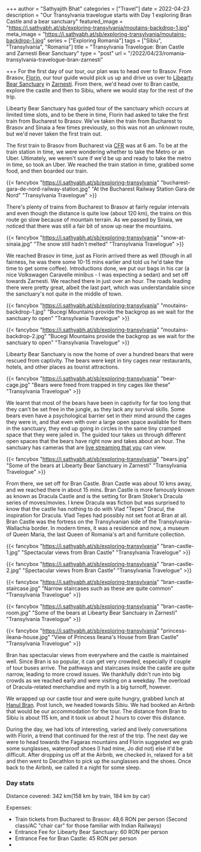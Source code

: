 +++
author = "Sathyajith Bhat"
categories = ["Travel"]
date = 2022-04-23
description = "Our Transylvania travelogue starts with Day 1 exploring Bran Castle and a bear sanctuary"
featured_image = "https://i.sathyabh.at/sb/exploring-transylvania/moutains-backdrop-1.jpg"
meta_image = "https://i.sathyabh.at/sb/exploring-transylvania/moutains-backdrop-1.jpg"
series = ["Exploring Romania"]
tags = ["Sibiu", "Transylvania", "Romania"]
title = "Transylvania Travelogue: Bran Castle and Zarnesti Bear Sanctuary"
type = "post"
url = "/2022/04/23/romania-transylvania-travelogue-bran-zarnesti"

+++
For the first day of our tour, our plan was to head over to Brasov. From Brasov, [Florin](https://sibiutourguide.com/), our tour guide would pick us up and drive us over to [Libearty Bear Sanctuary](https://millionsoffriends.org/en/libearty/) in [Zarnesti](https://goo.gl/maps/qat4HtJF5ELwUzC49). From there, we'd head over to Bran castle, explore the castle and then to Sibiu, where we would stay for the rest of the trip.

Libearty Bear Sanctuary has guided tour of the sanctuary which occurs at limited time slots, and to be there in time, Florin had asked to take the first train from Bucharest to Brasov. We've taken the train from Bucharest to Brasov and Sinaia a few times previously, so this was not an unknown route, but we'd never taken the first train out.

The first train to Brasov from Bucharest via [CFR](https://www.cfrcalatori.ro/en/) was at 6 am. To be at the train station in time, we were wondering whether to take the Metro or an Uber. Ultimately, we weren't sure if we'd be up and ready to take the metro in time, so took an Uber. We reached the train station in time, grabbed some food, and then boarded our train.

{{< fancybox "https://i.sathyabh.at/sb/exploring-transylvania" "bucharest-gara-de-nord-railway-station.jpg" "At the Bucharest Railway Station Gara de Nord" "Transylvania Travelogue" >}}

There's plenty of trains from Bucharest to Brasov at fairly regular intervals and even though the distance is quite low (about 120 km), the trains on this route go slow because of mountain terrain. As we passed by Sinaia, we noticed that there was still a fair bit of snow up near the mountains.

{{< fancybox "https://i.sathyabh.at/sb/exploring-transylvania" "snow-at-sinaia.jpg" "The snow still hadn't melted" "Transylvania Travelogue" >}}


We reached Brasov in time, just as Florin arrived there as well (though in all fairness, he was there some 10-15 mins earlier and told us he'd take the time to get some coffee). Introductions done, we put our bags in his car (a nice Volkswagen Caravelle minibus - I was expecting a sedan) and set off towards Zarnesti. We reached there in just over an hour. The roads leading there were pretty great, albeit the last part, which was understandable since the sanctuary's not quite in the middle of town.

{{< fancybox "https://i.sathyabh.at/sb/exploring-transylvania" "moutains-backdrop-1.jpg" "Bucegi Mountains provide the backgrop as we wait for the sanctuary to open" "Transylvania Travelogue" >}}

{{< fancybox "https://i.sathyabh.at/sb/exploring-transylvania" "moutains-backdrop-2.jpg" "Bucegi Mountains provide the backgrop as we wait for the sanctuary to open" "Transylvania Travelogue" >}}


Libearty Bear Sanctuary is now the home of over a hundred bears that were rescued from captivity. The bears were kept in tiny cages near restaurants, hotels, and other places as tourist attractions. 

{{< fancybox "https://i.sathyabh.at/sb/exploring-transylvania" "bear-cage.jpg" "Bears were freed from trapped in tiny cages like these" "Transylvania Travelogue" >}}

We learnt that most of the bears have been in captivity for far too long that they can't be set free in the jungle, as they lack any survival skills. Some bears even have a psychological barrier set in their mind around the cages they were in, and that even with over a large open space available for them in the sanctuary, they end up going in circles in the same tiny cramped space that they were jailed in. The guided tour takes us through different open spaces that the bears have right now and takes about an hour. The sanctuary has cameras that are [live streaming that you](https://millionsoffriends.org/en/libearty/about-the-sanctuary/) can view.

{{< fancybox "https://i.sathyabh.at/sb/exploring-transylvania" "bears.jpg" "Some of the bears at Libearty Bear Sanctuary in Zarnesti" "Transylvania Travelogue" >}}

From there, we set off for Bran Castle. Bran Castle was about 10 kms away, and we reached there in about 15 mins. Bran Castle is more famously known as known as Dracula Castle and is the setting for Bram Stoker’s Dracula series of moves/movies. I knew Dracula was fiction but was surprised to know that the castle has nothing to do with Vlad "Tepes" Dracul, the inspiration for Dracula. Vlad Tepes had possibly not set foot at Bran at all. Bran Castle was the fortress on the Transylvanian side of the Transylvania-Wallachia border. In modern times, it was a residence and now, a museum of Queen Maria, the last Queen of Romania's art and furniture collection. 

{{< fancybox "https://i.sathyabh.at/sb/exploring-transylvania" "bran-castle-1.jpg" "Spectacular views from Bran Castle" "Transylvania Travelogue" >}}

{{< fancybox "https://i.sathyabh.at/sb/exploring-transylvania" "bran-castle-2.jpg" "Spectacular views from Bran Castle" "Transylvania Travelogue" >}}

{{< fancybox "https://i.sathyabh.at/sb/exploring-transylvania" "bran-castle-staircase.jpg" "Narrow staircases such as these are quite common" "Transylvania Travelogue" >}}

{{< fancybox "https://i.sathyabh.at/sb/exploring-transylvania" "bran-castle-room.jpg" "Some of the bears at Libearty Bear Sanctuary in Zarnesti" "Transylvania Travelogue" >}}

{{< fancybox "https://i.sathyabh.at/sb/exploring-transylvania" "princess-ileana-house.jpg" "View of Princess Ileana's House from Bran Castle" "Transylvania Travelogue" >}}


Bran has spectacular views from everywhere and the castle is maintained well. Since Bran is so popular, it can get very crowded, especially if couple of tour buses arrive. The pathways and staircases inside the castle are quite narrow, leading to more crowd issues. We thankfully didn't run into big crowds as we reached early and were visiting on a weekday. The overload of Dracula-related merchandise and myth is a big turnoff, however. 

We wrapped up our castle tour and were quite hungry, grabbed lunch at [Hanul Bran](https://goo.gl/maps/2mobbzsz2W5wXLav9). Post lunch, we headed towards Sibiu. We had booked an Airbnb that would be our accommodation for the tour. The distance from Bran to Sibiu is about 115 km, and it took us about 2 hours to cover this distance. 

During the day, we had lots of interesting, varied and lively conversations with Florin, a trend that continued for the rest of the trip. The next day we were to head towards the Fagaras mountains and Florin suggested we grab some sunglasses, waterproof shoes (I had mine, Jo did not) else it'd be difficult. After dropping us off at the Airbnb, we checked in, relaxed for a bit and then went to Decathlon to pick up the sunglasses and the shoes. Once back to the Airbnb, we called it a night for some sleep.

### Day stats

Distance covered: 342 km(158 km by train, 184 km by car)

Expenses: 

* Train tickets from Bucharest to Brasov: 48,6 RON per person (Second class/AC "chair car" for those familiar with Indian Railways)
* Entrance Fee for Libearty Bear Sanctuary: 60 RON per person
* Entrance Fee for Bran Castle: 45 RON per person
* 
